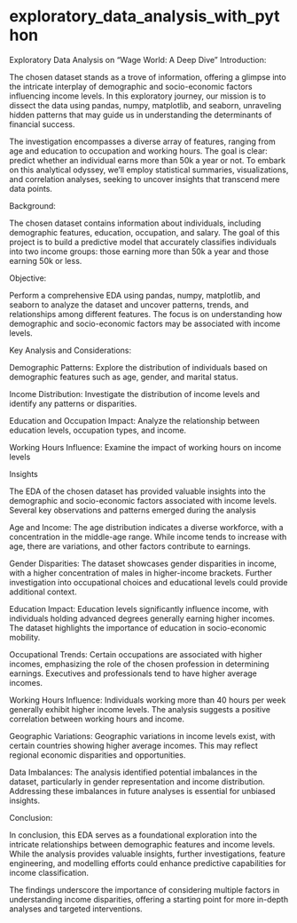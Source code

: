 # exploratory_data_analysis_with_python
Exploratory Data Analysis on “Wage World: A Deep Dive”
Introduction:

The chosen dataset stands as a trove of information, offering a glimpse into the intricate interplay of demographic and socio-economic factors influencing income levels. In this exploratory journey, our mission is to dissect the data using pandas, numpy, matplotlib, and seaborn, unraveling hidden patterns that may guide us in understanding the determinants of financial success.

The investigation encompasses a diverse array of features, ranging from age and education to occupation and working hours. The goal is clear: predict whether an individual earns more than 50k a year or not. To embark on this analytical odyssey, we’ll employ statistical summaries, visualizations, and correlation analyses, seeking to uncover insights that transcend mere data points.

Background:

The chosen dataset contains information about individuals, including demographic features, education, occupation, and salary. The goal of this project is to build a predictive model that accurately classifies individuals into two income groups: those earning more than 50k a year and those earning 50k or less.

Objective:

Perform a comprehensive EDA using pandas, numpy, matplotlib, and seaborn to analyze the dataset and uncover patterns, trends, and relationships among different features. The focus is on understanding how demographic and socio-economic factors may be associated with income levels.


Key Analysis and Considerations:

Demographic Patterns: Explore the distribution of individuals based on demographic features such as age, gender, and marital status.


Income Distribution: Investigate the distribution of income levels and identify any patterns or disparities.


Education and Occupation Impact: Analyze the relationship between education levels, occupation types, and income.


Working Hours Influence: Examine the impact of working hours on income levels



Insights

The EDA of the chosen dataset has provided valuable insights into the demographic and socio-economic factors associated with income levels. Several key observations and patterns emerged during the analysis


Age and Income: The age distribution indicates a diverse workforce, with a concentration in the middle-age range. While income tends to increase with age, there are variations, and other factors contribute to earnings.

Gender Disparities: The dataset showcases gender disparities in income, with a higher concentration of males in higher-income brackets. Further investigation into occupational choices and educational levels could provide additional context.

Education Impact: Education levels significantly influence income, with individuals holding advanced degrees generally earning higher incomes. The dataset highlights the importance of education in socio-economic mobility.

Occupational Trends: Certain occupations are associated with higher incomes, emphasizing the role of the chosen profession in determining earnings. Executives and professionals tend to have higher average incomes.

Working Hours Influence: Individuals working more than 40 hours per week generally exhibit higher income levels. The analysis suggests a positive correlation between working hours and income.

Geographic Variations: Geographic variations in income levels exist, with certain countries showing higher average incomes. This may reflect regional economic disparities and opportunities.

Data Imbalances: The analysis identified potential imbalances in the dataset, particularly in gender representation and income distribution. Addressing these imbalances in future analyses is essential for unbiased insights.

Conclusion:

In conclusion, this EDA serves as a foundational exploration into the intricate relationships between demographic features and income levels. While the analysis provides valuable insights, further investigations, feature engineering, and modelling efforts could enhance predictive capabilities for income classification.

The findings underscore the importance of considering multiple factors in understanding income disparities, offering a starting point for more in-depth analyses and targeted interventions.
